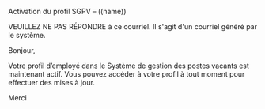 Activation du profil SGPV – ((name))


VEUILLEZ NE PAS RÉPONDRE à ce courriel. Il s'agit d'un courriel généré par le système. 

Bonjour,

Votre profil d’employé dans le Système de gestion des postes vacants est maintenant actif. Vous pouvez accéder à votre profil à tout moment pour effectuer des mises à jour.

Merci
